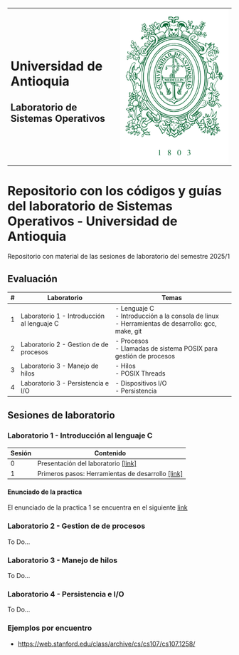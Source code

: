 <table border="0" width="100%" style="border-collapse: collapse; border: none;">
    <tr>
        <td style="border: none;">
            <h1>Universidad de Antioquia</h1>
            <h2>Laboratorio de Sistemas Operativos</h2>
        </td>
        <td style="border: none;">
            <img src="udea_escudo.svg" style="height:30%;" >
        </td>
    </tr>
</table>

# Repositorio con los códigos y guías del laboratorio de Sistemas Operativos - Universidad de Antioquia

Repositorio con material de las sesiones de laboratorio del semestre 2025/1

## Evaluación

|#|Laboratorio|Temas|
|---|---|---|
|1|Laboratorio 1 - Introducción al lenguaje C | - Lenguaje C <br> - Introducción a la consola de linux <br> - Herramientas de desarrollo: gcc, make, git |
|2|Laboratorio 2 - Gestion de de procesos | - Procesos <br> - Llamadas de sistema POSIX para gestión de procesos |
|3|Laboratorio 3 - Manejo de hilos | - Hilos <br> - POSIX Threads |
|4|Laboratorio 3 - Persistencia e I/O | - Dispositivos I/O <br> - Persistencia |


## Sesiones de laboratorio

### Laboratorio 1 - Introducción al lenguaje C

|Sesión|Contenido|
|---|---|
|0 | Presentación del laboratorio [[link]](./lab1/sesion-0/presentacion-laboratorio.md)|
|1 | Primeros pasos: Herramientas de desarrollo [[link]](./lab1/sesion-1/sesion1.md)|

#### Enunciado de la practica

El enunciado de la practica 1 se encuentra en el siguiente [link](https://github.com/udea-so/SO-Lab1-20252)

### Laboratorio 2 - Gestion de de procesos

To Do...

### Laboratorio 3 - Manejo de hilos

To Do...

### Laboratorio 4 - Persistencia e I/O

To Do...

### Ejemplos por encuentro

* https://web.stanford.edu/class/archive/cs/cs107/cs107.1258/
